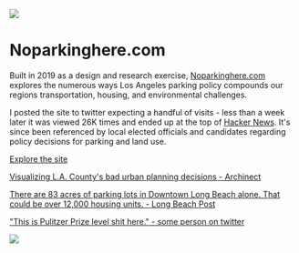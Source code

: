 ![](./media/root/parking.jpg)

# Noparkinghere.com

 Built in 2019 as a design and research exercise, [Noparkinghere.com](https://noparkinghere.com/) explores the numerous ways Los Angeles parking policy compounds our regions transportation, housing, and environmental challenges. 
 
 I posted the site to twitter expecting a handful of visits - less than a week later it was viewed 26K times and ended up at the top of [Hacker News](https://news.ycombinator.com/item?id=20806752). It's since been referenced by local elected officials and candidates regarding policy decisions for parking and land use. 

[Explore the site](https://noparkinghere.com/)

<!-- ![](./media/park/county.jpg) -->

[Visualizing L.A. County's bad urban planning decisions - Archinect](https://archinect.com/news/article/150155286/visualizing-l-a-county-s-bad-urban-planning-decisions)

[There are 83 acres of parking lots in Downtown Long Beach alone. That could be over 12,000 housing units. - Long Beach Post](https://lbpost.com/longbeachize/addison-parking-minimums-affordable-housing)

["This is Pulitzer Prize level shit here." - some person on twitter](https://twitter.com/SchlegelDavid/status/1166692712080269312?s=20)

![](./media/park/hollywood.jpg)